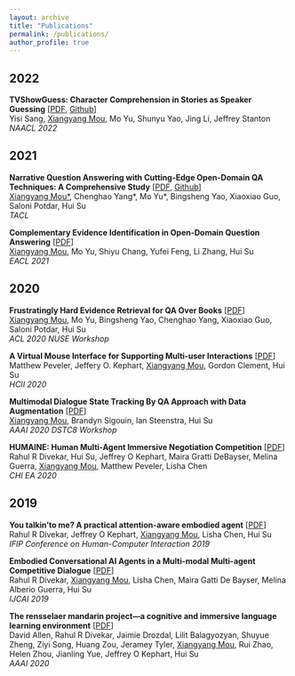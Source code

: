 ```yaml
---
layout: archive
title: "Publications"
permalink: /publications/
author_profile: true
---
```


<!-- {% if author.googlescholar %}
  You can also find my articles on <u><a href="{{author.googlescholar}}">my Google Scholar profile</a>.</u>
{% endif %}

{% include base_path %}

{% for post in site.publications reversed %}
  {% include archive-single.html %}
{% endfor %} -->


## 2022 ## 

__TVShowGuess: Character Comprehension in Stories as Speaker Guessing__ [<a href='/files/sang_tvshowguess.pdf'>PDF</a>, <a href='https://github.com/YisiSang/TVSHOWGUESS'>Github</a>] <br>
Yisi Sang, <u>Xiangyang Mou</u>, Mo Yu, Shunyu Yao, Jing Li, Jeffrey Stanton<br>
_NAACL 2022_ <br>




## 2021 ## 

__Narrative Question Answering with Cutting-Edge Open-Domain QA Techniques: A Comprehensive Study__ [<a href='/files/bookqa_tacl.pdf'>PDF</a>, <a href='https://github.com/moutaigua8183/BookQA'>Github</a>] <br>
<u>Xiangyang Mou*</u>, Chenghao Yang\*, Mo Yu\*, Bingsheng Yao, Xiaoxiao Guo, Saloni Potdar, Hui Su<br>
_TACL_ <br>

__Complementary Evidence Identification in Open-Domain Question Answering__ [<a href='/files/complementary_eacl.pdf'>PDF</a>] <br>
<u>Xiangyang Mou</u>, Mo Yu, Shiyu Chang, Yufei Feng, Li Zhang, Hui Su <br>
_EACL 2021_ <br>



## 2020 ## 

__Frustratingly Hard Evidence Retrieval for QA Over Books__ [<a href='/files/bookqa_workshop.pdf'>PDF</a>] <br>
<u>Xiangyang Mou</u>, Mo Yu, Bingsheng Yao, Chenghao Yang, Xiaoxiao Guo, Saloni Potdar, Hui Su <br>
_ACL 2020 NUSE Workshop_ <br>

__A Virtual Mouse Interface for Supporting Multi-user Interactions__ [<a href='https://link-springer-com.libproxy.rpi.edu/chapter/10.1007/978-3-030-49062-1_33'>PDF</a>] <br>
Matthew Peveler, Jeffery O. Kephart, <u>Xiangyang Mou</u>, Gordon Clement, Hui Su <br>
_HCII 2020_ <br>

__Multimodal Dialogue State Tracking By QA Approach with Data Augmentation__ [<a href='/files/dstc8_workshop.pdf'>PDF</a>] <br>
<u>Xiangyang Mou</u>, Brandyn Sigouin, Ian Steenstra, Hui Su  <br>
_AAAI 2020 DSTC8 Workshop_ <br>


__HUMAINE: Human Multi-Agent Immersive Negotiation Competition__ [<a href='/files/rahul_humaine.pdf'>PDF</a>] <br>
Rahul R Divekar, Hui Su, Jeffrey O Kephart, Maira Gratti DeBayser, Melina Guerra, <u>Xiangyang Mou</u>, Matthew Peveler, Lisha Chen <br>
_CHI EA 2020_ <br>





## 2019 ## 

__You talkin’to me? A practical attention-aware embodied agent__ [<a href='/files/rahul_talking_to_me.pdf'>PDF</a>] <br>
Rahul R Divekar, Jeffrey O Kephart, <u>Xiangyang Mou</u>, Lisha Chen, Hui Su  <br>
_IFIP Conference on Human-Computer Interaction 2019_ <br>

__Embodied Conversational AI Agents in a Multi-modal Multi-agent Competitive Dialogue__ [<a href='/files/rahul_embodied_conv_ai_agent.pdf'>PDF</a>] <br>
Rahul R Divekar, <u>Xiangyang Mou</u>, Lisha Chen, Maira Gatti De Bayser, Melina Alberio Guerra, Hui Su  <br>
_IJCAI 2019_ <br>

__The rensselaer mandarin project—a cognitive and immersive language learning environment__ [<a href='/files/david_mp.pdf'>PDF</a>] <br>
David Allen, Rahul R Divekar, Jaimie Drozdal, Lilit Balagyozyan, Shuyue Zheng, Ziyi Song, Huang Zou, Jeramey Tyler, <u>Xiangyang Mou</u>, Rui Zhao, Helen Zhou, Jianling Yue, Jeffrey O Kephart, Hui Su  <br>
_AAAI 2020_ <br>


